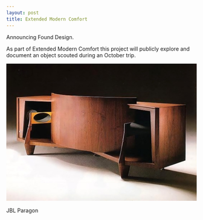 ```yaml
---
layout: post
title: Extended Modern Comfort
---
```


Announcing Found Design. 

As part of Extended Modern Comfort this project will publicly explore and document an object scouted during an October trip. 


![JBL Paragon](/images/d44000wxa.JPG "JBL Paragon")
<figcaption>JBL Paragon</figcaption>